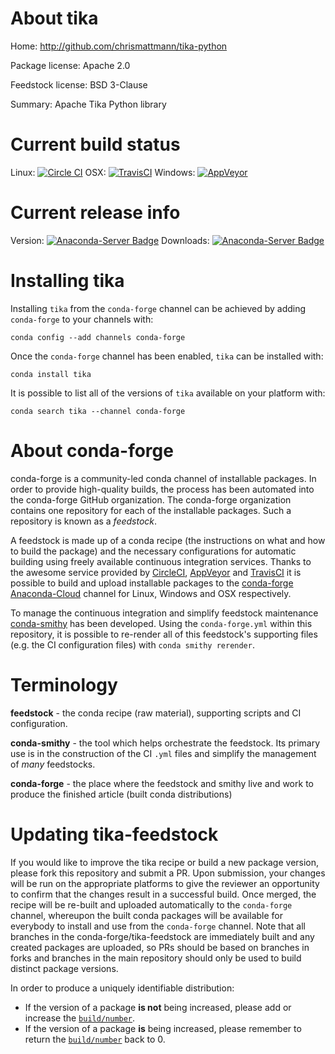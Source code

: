 About tika
==========

Home: http://github.com/chrismattmann/tika-python

Package license: Apache 2.0

Feedstock license: BSD 3-Clause

Summary: Apache Tika Python library



Current build status
====================

Linux: [![Circle CI](https://circleci.com/gh/conda-forge/tika-feedstock.svg?style=shield)](https://circleci.com/gh/conda-forge/tika-feedstock)
OSX: [![TravisCI](https://travis-ci.org/conda-forge/tika-feedstock.svg?branch=master)](https://travis-ci.org/conda-forge/tika-feedstock)
Windows: [![AppVeyor](https://ci.appveyor.com/api/projects/status/github/conda-forge/tika-feedstock?svg=True)](https://ci.appveyor.com/project/conda-forge/tika-feedstock/branch/master)

Current release info
====================
Version: [![Anaconda-Server Badge](https://anaconda.org/conda-forge/tika/badges/version.svg)](https://anaconda.org/conda-forge/tika)
Downloads: [![Anaconda-Server Badge](https://anaconda.org/conda-forge/tika/badges/downloads.svg)](https://anaconda.org/conda-forge/tika)

Installing tika
===============

Installing `tika` from the `conda-forge` channel can be achieved by adding `conda-forge` to your channels with:

```
conda config --add channels conda-forge
```

Once the `conda-forge` channel has been enabled, `tika` can be installed with:

```
conda install tika
```

It is possible to list all of the versions of `tika` available on your platform with:

```
conda search tika --channel conda-forge
```


About conda-forge
=================

conda-forge is a community-led conda channel of installable packages.
In order to provide high-quality builds, the process has been automated into the
conda-forge GitHub organization. The conda-forge organization contains one repository
for each of the installable packages. Such a repository is known as a *feedstock*.

A feedstock is made up of a conda recipe (the instructions on what and how to build
the package) and the necessary configurations for automatic building using freely
available continuous integration services. Thanks to the awesome service provided by
[CircleCI](https://circleci.com/), [AppVeyor](http://www.appveyor.com/)
and [TravisCI](https://travis-ci.org/) it is possible to build and upload installable
packages to the [conda-forge](https://anaconda.org/conda-forge)
[Anaconda-Cloud](http://docs.anaconda.org/) channel for Linux, Windows and OSX respectively.

To manage the continuous integration and simplify feedstock maintenance
[conda-smithy](http://github.com/conda-forge/conda-smithy) has been developed.
Using the ``conda-forge.yml`` within this repository, it is possible to re-render all of
this feedstock's supporting files (e.g. the CI configuration files) with ``conda smithy rerender``.


Terminology
===========

**feedstock** - the conda recipe (raw material), supporting scripts and CI configuration.

**conda-smithy** - the tool which helps orchestrate the feedstock.
                   Its primary use is in the construction of the CI ``.yml`` files
                   and simplify the management of *many* feedstocks.

**conda-forge** - the place where the feedstock and smithy live and work to
                  produce the finished article (built conda distributions)


Updating tika-feedstock
=======================

If you would like to improve the tika recipe or build a new
package version, please fork this repository and submit a PR. Upon submission,
your changes will be run on the appropriate platforms to give the reviewer an
opportunity to confirm that the changes result in a successful build. Once
merged, the recipe will be re-built and uploaded automatically to the
`conda-forge` channel, whereupon the built conda packages will be available for
everybody to install and use from the `conda-forge` channel.
Note that all branches in the conda-forge/tika-feedstock are
immediately built and any created packages are uploaded, so PRs should be based
on branches in forks and branches in the main repository should only be used to
build distinct package versions.

In order to produce a uniquely identifiable distribution:
 * If the version of a package **is not** being increased, please add or increase
   the [``build/number``](http://conda.pydata.org/docs/building/meta-yaml.html#build-number-and-string).
 * If the version of a package **is** being increased, please remember to return
   the [``build/number``](http://conda.pydata.org/docs/building/meta-yaml.html#build-number-and-string)
   back to 0.
